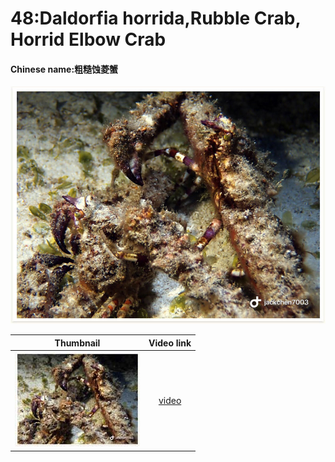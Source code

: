 # 48:Daldorfia horrida,Rubble Crab, Horrid Elbow Crab

#### Chinese name:粗糙蚀菱蟹

![](../../.gitbook/assets/daldorfia-horrida.jpg)

| Thumbnail | Video link |
| :---: | :---: |
| ![](../../.gitbook/assets/small-daldorfia-horrida.jpg)  | [video](https://drive.google.com/open?id=1vgf4ASfxGwTmMsfWBtHYa7VrhMGJQaOS) |

